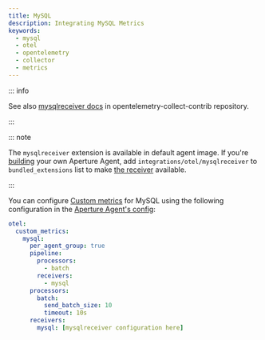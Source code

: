 ```yaml
---
title: MySQL
description: Integrating MySQL Metrics
keywords:
  - mysql
  - otel
  - opentelemetry
  - collector
  - metrics
---
```


::: info

See also [mysqlreceiver docs][receiver] in opentelemetry-collect-contrib
repository.

:::

::: note

The `mysqlreceiver` extension is available in default agent image. If you're
[building][build] your own Aperture Agent, add `integrations/otel/mysqlreceiver`
to `bundled_extensions` list to make [the receiver][receiver] available.

:::

You can configure [Custom metrics][custom-metrics] for MySQL using the following
configuration in the [Aperture Agent's config][agent-config]:

```yaml
otel:
  custom_metrics:
    mysql:
      per_agent_group: true
      pipeline:
        processors:
          - batch
        receivers:
          - mysql
      processors:
        batch:
          send_batch_size: 10
          timeout: 10s
      receivers:
        mysql: [mysqlreceiver configuration here]
```

[build]: /reference/aperturectl/build/agent/agent.md
[receiver]:
  https://github.com/open-telemetry/opentelemetry-collector-contrib/tree/main/receiver/mysqlreceiver
[custom-metrics]: /reference/configuration/agent.md#custom-metrics-config
[agent-config]: /reference/configuration/agent.md#agent-o-t-e-l-config
